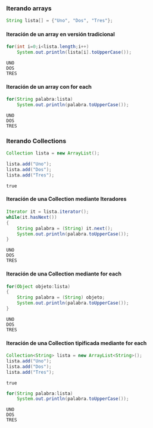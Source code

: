 
### Iterando arrays


```Java
String lista[] = {"Uno", "Dos", "Tres"};
```

#### Iteración de un array en versión tradicional


```Java
for(int i=0;i<lista.length;i++)
    System.out.println(lista[i].toUpperCase());
```

    UNO
    DOS
    TRES


#### Iteración de un array con for each


```Java
for(String palabra:lista)
    System.out.println(palabra.toUpperCase());
```

    UNO
    DOS
    TRES


### Iterando Collections


```Java
Collection lista = new ArrayList();
```


```Java
lista.add("Uno");
lista.add("Dos");
lista.add("Tres");
```




    true



#### Iteración de una Collection mediante Iteradores


```Java
Iterator it = lista.iterator();
while(it.hasNext())
{
    String palabra = (String) it.next();
    System.out.println(palabra.toUpperCase());
}
```

    UNO
    DOS
    TRES


#### Iteración de una Collection mediante for each


```Java
for(Object objeto:lista)
{
    String palabra = (String) objeto;
    System.out.println(palabra.toUpperCase());
}
```

    UNO
    DOS
    TRES


#### Iteración de una Collection tipificada mediante for each


```Java
Collection<String> lista = new ArrayList<String>();
lista.add("Uno");
lista.add("Dos");
lista.add("Tres");
```




    true




```Java
for(String palabra:lista)
    System.out.println(palabra.toUpperCase());
```

    UNO
    DOS
    TRES


